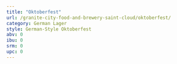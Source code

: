 ```yaml
---
title: "Oktoberfest"
url: /granite-city-food-and-brewery-saint-cloud/oktoberfest/
category: German Lager
style: German-Style Oktoberfest
abv: 0
ibu: 0
srm: 0
upc: 0
---
```


